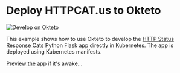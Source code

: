 # Deploy HTTPCAT.us to Okteto


[![Develop on Okteto](https://okteto.com/develop-okteto.svg)](https://cloud.okteto.com/deploy?repository=https://github.com/okteto/python-getting-started)

This example shows how to use Okteto to develop the [HTTP Status Response Cats](https://httpcat.us) Python Flask app  directly in Kubernetes. The app is deployed using Kubernetes manifests.


[Preview the app](https://hello-world-learn-bbbbbrie.cloud.okteto.net/) if it's awake...
